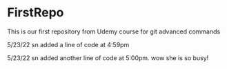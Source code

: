 # FirstRepo
This is our first repository from Udemy course for git advanced commands

5/23/22 sn added a line of code at 4:59pm

5/23/22 sn added another line of code at 5:00pm.  wow she is so busy!


